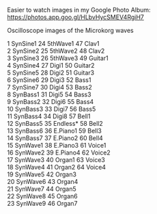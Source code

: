 Easier to watch images in my Google Photo Album: https://photos.app.goo.gl/HLbvHycSMEV4RgiH7

Oscilloscope images of the Microkorg waves

  1 SynSine1          24 5thWave1           47 Clav1  
  2 SynSine2          25 5thWave2           48 Clav2  
  3 SynSine3          26 5thWave3           49 Guitar1  
  4 SynSine4          27 Digi1              50 Guitar2  
  5 SynSine5          28 Digi2              51 Guitar3  
  6 SynSine6          29 Digi3              52 Bass1  
  7 SynSine7          30 Digi4              53 Bass2  
  8 SynBass1          31 Digi5              54 Bass3  
  9 SynBass2          32 Digi6              55 Bass4  
  10 SynBass3         33 Digi7              56 Bass5  
  11 SynBass4         34 Digi8              57 Bell1  
  12 SynBass5         35 Endless*           58 Bell2  
  13 SynBass6         36 E.Piano1           59 Bell3  
  14 SynBass7         37 E.Piano2           60 Bell4  
  15 SynWave1         38 E.Piano3           61 Voice1  
  16 SynWave2         39 E.Piano4           62 Voice2  
  17 SynWave3         40 Organ1             63 Voice3  
  18 SynWave4         41 Organ2             64 Voice4  
  19 SynWave5         42 Organ3    
  20 SynWave6         43 Organ4    
  21 SynWave7         44 Organ5    
  22 SynWave8         45 Organ6    
  23 SynWave9         46 Organ7  
 
